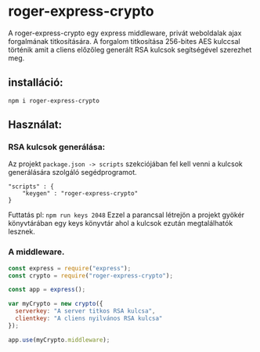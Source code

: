 # roger-express-crypto

A roger-express-crypto egy express middleware, privát weboldalak ajax forgalmának titkosítására.
A forgalom titkosítása 256-bites AES kulccsal történik amit a cliens előzőleg generált RSA kulcsok segítségével szerezhet meg.

## installáció:

`npm i roger-express-crypto`

## Használat:

### RSA kulcsok generálása:

Az projekt `package.json -> scripts` szekciójában fel kell venni a kulcsok generálására szolgáló segédprogramot.

```
"scripts" : {
    "keygen" : "roger-express-crypto"
}
```

Futtatás pl:
`npm run keys 2048`
Ezzel a parancsal létrejön a projekt gyökér könyvtárában egy keys könyvtár ahol a kulcsok ezután megtalálhatók lesznek.

### A middleware.

```javascript
const express = require("express");
const crypto = require("roger-express-crypto");

const app = express();

var myCrypto = new crypto({
  serverkey: "A server titkos RSA kulcsa",
  clientkey: "A cliens nyilvános RSA kulcsa"
});

app.use(myCrypto.middleware);
```
